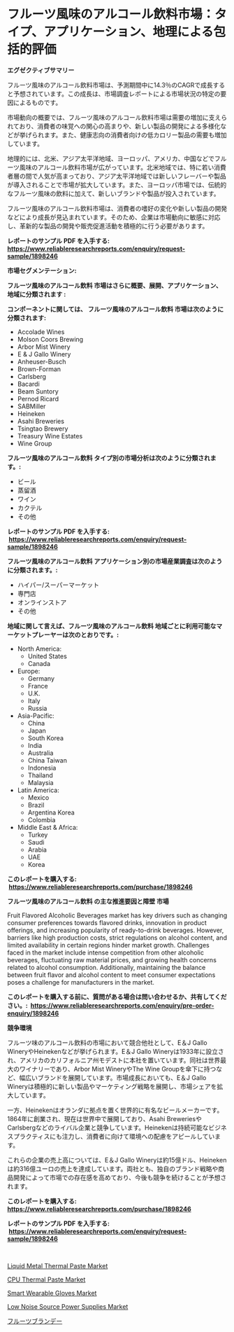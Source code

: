 <p><h1>フルーツ風味のアルコール飲料市場：タイプ、アプリケーション、地理による包括的評価</h1></p><p><strong>エグゼクティブサマリー</strong></p>
<p><p>フルーツ風味のアルコール飲料市場は、予測期間中に14.3％のCAGRで成長すると予想されています。この成長は、市場調査レポートによる市場状況の特定の要因によるものです。</p><p>市場動向の概要では、フルーツ風味のアルコール飲料市場は需要の増加に支えられており、消費者の味覚への関心の高まりや、新しい製品の開発による多様化などが挙げられます。また、健康志向の消費者向けの低カロリー製品の需要も増加しています。</p><p>地理的には、北米、アジア太平洋地域、ヨーロッパ、アメリカ、中国などでフルーツ風味のアルコール飲料市場が広がっています。北米地域では、特に若い消費者層の間で人気が高まっており、アジア太平洋地域では新しいフレーバーや製品が導入されることで市場が拡大しています。また、ヨーロッパ市場では、伝統的なフルーツ風味の飲料に加えて、新しいブランドや製品が投入されています。</p><p>フルーツ風味のアルコール飲料市場は、消費者の嗜好の変化や新しい製品の開発などにより成長が見込まれています。そのため、企業は市場動向に敏感に対応し、革新的な製品の開発や販売促進活動を積極的に行う必要があります。</p></p>
<p><strong>レポートのサンプル PDF を入手する: <a href="https://www.reliableresearchreports.com/enquiry/request-sample/1898246">https://www.reliableresearchreports.com/enquiry/request-sample/1898246</a></strong></p>
<p><strong>市場セグメンテーション:</strong></p>
<p><strong> フルーツ風味のアルコール飲料 市場はさらに概要、展開、アプリケーション、地域に分類されます :</strong></p>
<p><strong>コンポーネントに関しては、 フルーツ風味のアルコール飲料 市場は次のように分類されます: &nbsp;</strong></p>
<p><ul><li>Accolade Wines</li><li>Molson Coors Brewing</li><li>Arbor Mist Winery</li><li>E & J Gallo Winery</li><li>Anheuser-Busch</li><li>Brown-Forman</li><li>Carlsberg</li><li>Bacardi</li><li>Beam Suntory</li><li>Pernod Ricard</li><li>SABMiller</li><li>Heineken</li><li>Asahi Breweries</li><li>Tsingtao Brewery</li><li>Treasury Wine Estates</li><li>Wine Group</li></ul></p>
<p><strong> フルーツ風味のアルコール飲料 タイプ別の市場分析は次のように分類されます。:</strong></p>
<p><ul><li>ビール</li><li>蒸留酒</li><li>ワイン</li><li>カクテル</li><li>その他</li></ul></p>
<p><strong>レポートのサンプル PDF を入手する: &nbsp;<a href="https://www.reliableresearchreports.com/enquiry/request-sample/1898246">https://www.reliableresearchreports.com/enquiry/request-sample/1898246</a></strong></p>
<p><strong> フルーツ風味のアルコール飲料 アプリケーション別の市場産業調査は次のように分類されます。:</strong></p>
<p><ul><li>ハイパー/スーパーマーケット</li><li>専門店</li><li>オンラインストア</li><li>その他</li></ul></p>
<p><strong>地域に関して言えば、フルーツ風味のアルコール飲料 地域ごとに利用可能なマーケットプレーヤーは次のとおりです。:</strong></p>
<p><ul>
    <li>
        North America:
        <ul>
            <li>United States</li>
            <li>Canada</li>
        </ul>
    </li>
    <li>
        Europe:
        <ul>
            <li>Germany</li>
            <li>France</li>
            <li>U.K.</li>
            <li>Italy</li>
            <li>Russia</li>
        </ul>
    </li>
    <li>
        Asia-Pacific:
        <ul>
            <li>China</li>
            <li>Japan</li>
            <li>South Korea</li>
            <li>India</li>
            <li>Australia</li>
            <li>China Taiwan</li>
            <li>Indonesia</li>
            <li>Thailand</li>
            <li>Malaysia</li>
        </ul>
    </li>
    <li>
        Latin America:
        <ul>
            <li>Mexico</li>
            <li>Brazil</li>
            <li>Argentina Korea</li>
            <li>Colombia</li>
        </ul>
    </li>
    <li>
        Middle East & Africa:
        <ul>
            <li>Turkey</li>
            <li>Saudi</li>
            <li>Arabia</li>
            <li>UAE</li>
            <li>Korea</li>
        </ul>
    </li>
    </ul></p>
<p><strong>このレポートを購入する: &nbsp;<a href="https://www.reliableresearchreports.com/purchase/1898246">https://www.reliableresearchreports.com/purchase/1898246</a></strong></p>
<p><strong>フルーツ風味のアルコール飲料 の主な推進要因と障壁 市場</strong></p>
<p><p>Fruit Flavored Alcoholic Beverages market has key drivers such as changing consumer preferences towards flavored drinks, innovation in product offerings, and increasing popularity of ready-to-drink beverages. However, barriers like high production costs, strict regulations on alcohol content, and limited availability in certain regions hinder market growth. Challenges faced in the market include intense competition from other alcoholic beverages, fluctuating raw material prices, and growing health concerns related to alcohol consumption. Additionally, maintaining the balance between fruit flavor and alcohol content to meet consumer expectations poses a challenge for manufacturers in the market.</p></p>
<p><strong>このレポートを購入する前に、質問がある場合は問い合わせるか、共有してください。:&nbsp; <a href="https://www.reliableresearchreports.com/enquiry/pre-order-enquiry/1898246">https://www.reliableresearchreports.com/enquiry/pre-order-enquiry/1898246</a></strong></p>
<p><strong>競争環境</strong></p>
<p><p>フルーツ味のアルコール飲料の市場において競合他社として、E＆J Gallo WineryやHeinekenなどが挙げられます。E＆J Gallo Wineryは1933年に設立され、アメリカのカリフォルニア州モデストに本社を置いています。同社は世界最大のワイナリーであり、Arbor Mist WineryやThe Wine Groupを傘下に持つなど、幅広いブランドを展開しています。市場成長においても、E＆J Gallo Wineryは積極的に新しい製品やマーケティング戦略を展開し、市場シェアを拡大しています。</p><p>一方、Heinekenはオランダに拠点を置く世界的に有名なビールメーカーです。1864年に創業され、現在は世界中で展開しており、Asahi BreweriesやCarlsbergなどのライバル企業と競争しています。Heinekenは持続可能なビジネスプラクティスにも注力し、消費者に向けて環境への配慮をアピールしています。</p><p>これらの企業の売上高については、E＆J Gallo Wineryは約15億ドル、Heinekenは約316億ユーロの売上を達成しています。両社とも、独自のブランド戦略や商品開発によって市場での存在感を高めており、今後も競争を続けることが予想されます。</p></p>
<p><strong>このレポートを購入する: &nbsp; <a href="https://www.reliableresearchreports.com/purchase/1898246">https://www.reliableresearchreports.com/purchase/1898246</a></strong></p>
<p><strong>レポートのサンプル PDF を入手する: &nbsp;<a href="https://www.reliableresearchreports.com/enquiry/request-sample/1898246">https://www.reliableresearchreports.com/enquiry/request-sample/1898246</a></strong><strong></strong></p>
<p>&nbsp;</p>
<p><p><a href="https://github.com/luckyshygirl/Market-Research-Report-List-3/blob/main/liquid-metal-thermal-paste-market.md">Liquid Metal Thermal Paste Market</a></p><p><a href="https://github.com/vimar16th/Market-Research-Report-List-3/blob/main/cpu-thermal-paste-market.md">CPU Thermal Paste Market</a></p><p><a href="https://issuu.com/reportprime-2/docs/smart-wearable-gloves-market-size-2030.pptx">Smart Wearable Gloves Market</a></p><p><a href="https://view.publitas.com/reportprime-1/low-noise-source-power-supplies-market-size-evaluating-its-market-trends-growth-and-projections-2024-2031/">Low Noise Source Power Supplies Market</a></p><p><a href="https://github.com/zjkmgcs938405/Market-Research-Report-List-1/blob/main/5478777194117.md">フルーツブランデー</a></p></p>